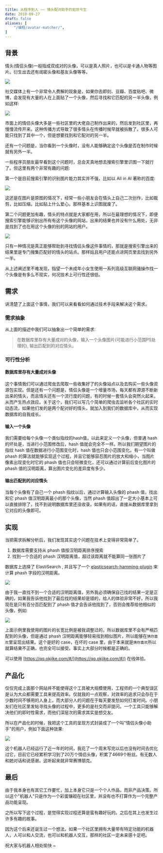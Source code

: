 ```yaml
---
title: 从程序到人 —— 情头配对助手的前世今生
date: 2018-09-27
draft: false
aliases: [
    "/编程/avatar-matcher/",
]
---
```


## 背景

情头(情侣头像)一般指成双成对的头像，可以是真人照片，也可以是卡通人物等图片。衍生出去还有闺密头像和基友头像等等。

![](/images/old-blog/1538015444.png?imageMogr2/thumbnail/!70p)

社交媒体上有一个非常令人费解的现象是，如果你去即刻、豆瓣、百度贴吧、微博，会发现有大量的人在上面贴了一个头像，然后寻找和它匹配的另一半头像，例如这样:

![](/images/old-blog/1538016090.png?imageMogr2/thumbnail/!70p)

市面上的情侣头像大多是一些社区里的大佬自己制作出来的，然后发到社区里，再慢慢流传开来。这种传播方式导致了很多情头在传播时候早就被拆散了。很多人可能只找到了其中一个，但是想要找到和它配对的另一半。

还有一个问题是，当你看到一个头像时，没有人能够确定这个头像是否在制作时候就有另外一半。

一些程序员朋友最早看到这个问题时，总会天真地想去搜索引擎里识图一下就行了。但这里有两个非常有趣的问题:

第一个是目前搜索引擎的识别图片能力其实并不强，比如以 All in AI 著称的百度:

![](/images/old-blog/1538016451.png?imageMogr2/thumbnail/!70p)

这还是在图片是原图的情况下，经常一些小朋友会在情头上自己二次创作，比如裁剪，比如压缩，比如贴上什么爱心。那样基本上识图就废了。

第二个问题更加有趣，情头的特点就是大家都在用，所以在最理想的情况下，即便搜索引擎能够识别出所有有这个头像的网站，出来的结果也并没有什么用处，无非是找到了也在用这个头像的别的网站的用户。

![](/images/old-blog/1538016570.png?imageMogr2/thumbnail/!70p)

只有一种情况是真正能够帮助到寻找情侣头像这件事情的，那就是搜索引擎出来的结果里是专门搜集匹配好的情头的站点。那样姑且用户还能点进网页里去找到另外一半。

从上述阐述里不难发现，指望一个未成年小女生使用一系列高级互联网骚操作找一个头像是有多么不现实，何况技术上可行性还很低。

<!--more-->

## 需求

讲清楚了上面这个事情，我们可以来看看如何通过技术手段来解决这个需求。

### 需求抽象

从上面的描述中我们可以抽象出一个简单的需求:

> 在数据库里存有大量成对的头像，输入一个头像图片(可能进行小范围PS处理的), 输出匹配到的对应情头。

### 可行性分析

#### 数据库里存有大量成对头像

这个事情我们可以通过爬虫去爬取一些收集好了的头像站点以及去购买一些头像资源包实现。但是还有一个问题是，情侣头像是一个增量市场，每天都有源源不断新出来的情头，而且情头还有一个流行度的问题，有的时候一套情头会突然火起来，从而产生热点效应。关于这个，我们可以写几个简单的爬虫去监听各个社区的实时动态流，如果他们发的是两个配对好的情头，就加入到我们的数据库中，从而实现数据库的自我成长。

#### 输入一个头像

我们需要给每个头像一个类似指纹的hash值，以此来定义一个头像，但普通 hash 的坏处是，当进行小范围修改后，hash 值就会完全不一样。所以我们期望图片的指纹 hash 值在数据进行小范围变化时，hash 值也只会小范围变化。有一个叫做 phash 的算法就能够实现这个过程，并且它能够容忍图片的放大和缩小，当图片像素出现变化时它的 phash 值也只会轻微变化，还可以通过计算前后变化图片的 phash 值的汉明距离，算出图片变化的差异度有多少。

#### 输出匹配到的对应情头

当每个头像有了自己一个 phash 指纹以后，通过计算输入头像的 phash 值，找出和它 phash 值汉明距离最小的那个头像，当然 phash 值超出了一定大小基本上可以直接排除了，找不到说明数据库里还没收录。如果有的话，直接从数据库里拿到它对应的头像即可。

## 实现

当把需求拆解分析后，我们发现其实这个问题在技术上变得非常简单了。

1. 数据库需要支持从 phash 值按汉明距离排序搜索
2. 找到一个合适的 phash 汉明距离值，超过该距离就不能算同一张图片了

数据库上选择了 ElastiSearch , 并且写了一个 [elasticsearch-hamming-plugin](https://github.com/joway/elasticsearch-hamming-plugin) 来计算 phash 字段的汉明距离。

![](/images/old-blog/1538027425.png?imageMogr2/thumbnail/!70p)

由于我一直找不到一个合适的汉明距离值，另外我必须确保自己找的结果一定是正确的，如果我告诉他找到了最后找的结果却是错的，给人的体验非常不好。所以我现在是只有百分百匹配到了 phash 值才会告诉他找到了，否则会推荐给他相似的头像，例如:

![](/images/old-blog/1538021809.png?imageMogr2/thumbnail/!70p)

上面示例里我使用的图片的长宽比例是被我调整过的，所以数据库里不会有严格匹配到的头像，但是通过 phash 汉明距离能够轻易找到相似图片，所以能够在`猜你喜欢`里呈现出结果。这个是好的 case，在坏的 case 里，由于本来就是`猜你喜欢`所以就算结果不正确，也完全可以接受。事实上大部分时候都是正确的。

可以使用 [https://qq.okjike.com/#/](https://qq.okjike.com/#/) 在线体验。

## 产品化

仅仅完成上面那个网站并不能使得这个工具被大规模使用，工程师的一个典型误区是认为大众都需要工具来提高效率。仅就我的一点观察，对效率的追求只会存在于少数时间不够用的人身上，而大部分人的问题在于每天要发愁如何打发时间。小朋友们在社区里发帖寻找头像的过程中，更多的是社交而非提问。一个工具只能够解决他们的即时性需求，而他们深层次的需求其实是想交友。

所以在产品化的时候，我把这个工具的呈现方式封装成了一个叫"情侣头像小助手"的用户，例如下面这种效果:

![](/images/old-blog/1538025863.png?imageMogr2/thumbnail/!70p)

这个机器人已经运行了近一年的时间，我花了一个周末写完以后也没有时间去优化过它，目前它已经累积学习到了20万个情侣头像，积累了4669个粉丝。有无数人和她对话和说感谢。这听起来就非常赛博朋克。

## 最后

由于我本身也有其它工作要忙，加上本身它只是一个个人作品，而非产品决策。所以这个"机器人"只是作为一个彩蛋镶砌在社区里，并没有也不打算作为一个完整产品功能呈现。

之所以写下这个过程，是觉得实现过程还算是蛮有趣好玩的。之后在其上也发生过许多有趣的故事。

因为这个后来还诞生过一个想法，如果一个社区里拥有大量带有特定功能的机器人，人可以和人交流，也可以和机器人交互，那样的社区一定未来感十足吧。

祝大家与机器人相处愉快 ~








